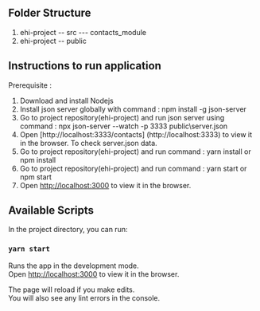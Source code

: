 ## Folder Structure

1. ehi-project -- src --- contacts_module
2. ehi-project -- public

## Instructions to run application

Prerequisite : 
1. Download and install Nodejs
2. Install json server globally with command :  npm install -g json-server
3. Go to project repository(ehi-project) and run json server using command :  npx json-server --watch -p 3333 public\server.json
4. Open [http://localhost:3333/contacts] (http://localhost:3333) to view it in the browser. To check server.json data.
5. Go to project repository(ehi-project) and run command : yarn install or npm install 
6. Go to project repository(ehi-project) and run command : yarn start or npm start
7. Open [http://localhost:3000](http://localhost:3000) to view it in the browser.



## Available Scripts

In the project directory, you can run:

### `yarn start`

Runs the app in the development mode.\
Open [http://localhost:3000](http://localhost:3000) to view it in the browser.

The page will reload if you make edits.\
You will also see any lint errors in the console.
